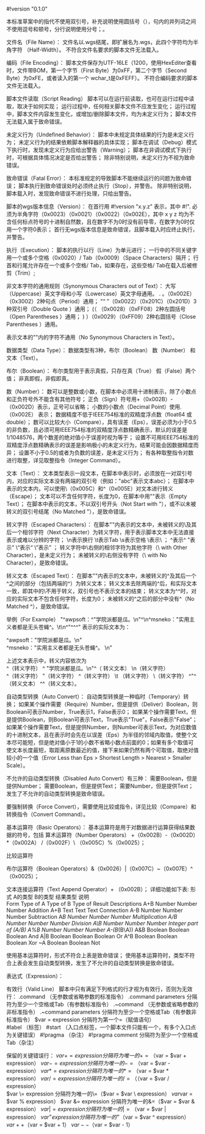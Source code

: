 #!version "0.1.0"


本标准草案中的指代不使用双引号，补充说明使用圆括号（），句内的并列词之间不使用逗号和顿号，分行说明使用分号；。

文件名（File Name）：
文件名以.wgs结尾，即扩展名为.wgs，此四个字符均为半角字符 （Half-Width）。
不符合文件名要求的脚本文件无法载入。


编码（File Encoding）：
脚本文件保存为UTF-16LE（1200，使用HexEditer查看时，文件带BOM，第一个字节（First Byte）为0xFF，第二个字节（Second Byte）为0xFE，或者读入的第一个 wchar_t是0xFEFF）。
不符合编码要求的脚本文件无法载入。

脚本文件读取（Script Reading）
脚本可以在运行前读取，也可在运行过程中读取，取决于如何实现；
运行过程中，任何相关脚本文件不应发生变化；
运行过程中，脚本文件内容发生变化，或增加/删除脚本文件，均为未定义行为；
脚本文件无法载入属于致命错误。

未定义行为（Undefined Behavior）：
脚本中未规定具体结果的行为是未定义行为；
未定义行为的结果依赖脚本解释器的具体实现；
脚本在调试（Debug）模式下执行时，发现未定义行为应给出警告（Warning）；
脚本在非调试模式下执行时，可根据具体情况决定是否给出警告；
除非特别说明，未定义行为不视为致命错误。

致命错误（Fatal Error）：
本标准规定的导致脚本不能继续运行的问题为致命错误；
脚本执行到致命错误处时必须终止执行（Stop），并警告。
除非特别说明，脚本载入时，发现致命错误不进行处理，只给出警告。


脚本的wgs版本信息（Version）：
在首行用 #!version "x.y.z" 表示，其中 #!". 必须为半角字符（0x0023）（0x0021）（0x0022）（0x002E），其中 x y z 均为不含任何标点符号的十进制自然数，且在数字不为0时没有前导零，在数字为0时仅用一个字符0表示；
首行无wgs版本信息是致命错误，且脚本载入时应终止执行，并警告。

执行（Execution）：
脚本的执行以行（Line）为单元进行；
一行中的不同关键字用一个或多个空格（0x0020）/ Tab（0x0009）（Space Characters）隔开；
行首和行尾允许存在一个或多个空格/ Tab，如果存在，这些空格/ Tab在载入后被修剪（Trim）;

非文本字符的通用规则（Synonymous Characters out of Text）：
大写（Uppercase）英文字母和小写（Lowercase）英文字母通用。
.     。（0x002E） （0x3002）2种句点（Period）通用；
"“    ”（0x0022）（0x201C）（0x201D）3种双引号（Double Quote ）通用；
(（   （0x0028）（0xFF08）2种左圆括号（Open Parentheses ）通用；
)    ）（0x0029）（0xFF09）2种右圆括号（Close Parentheses ）通用。

表示文本的""内的字符不通用（No Synonymous Characters in Text）。

数据类型（Data Type）：
数据类型有3种，布尔（Boolean） 数（Number） 和文本（Text）。

布尔（Boolean）：
布尔类型用于表示真假，只存在真（True） 假（False）两个值；
非真即假，非假即真。

数（Number）：
数可以是整数或小数，在脚本中必须用十进制表示，除了小数点和正负符号外不能含有其他符号；
正负（Sign）符号用+（0x002B）-（0x002D）表示，正号可以省略；
小数的小数点（Decimal Point）使用.（0x002E） 表示；
数据精度不低于IEEE754标准的双精度浮点数（float64 或 double）；
数可以比较大小（Compare），具有误差（Eps），误差必须为小于0.5的非负数，且必须可用IEEE754标准的双精度浮点数精确表示，默认的误差是1/1048576，两个数差的绝对值小于误差时视为等于；
设置不可用IEEE754标准的双精度浮点数精确表示的误差是影响极小的未定义行为，结果可能会因数据精度而异；
设置不小于0.5的或者为负数的误差，是未定义行为；
有各种取整指令对数进行取整，详见取整指令（Integer Command）。

文本（Text）：
文本类型表示一段文本，在脚本中表示时，必须放在一对双引号内，对应的实际文本没有两端的双引号（例如："abc"表示文本abc）；
在脚本中表示的文本内，可以使用\（0x005C）和^（0x005E）对文本进行转义（Escape）；
文本可以不含任何字符，长度为0，在脚本中用""表示（Empty Text）；
在脚本中表示的文本，不以双引号开头（Not Start with "），或不以未被转义的双引号结尾（No Matched "），是致命错误。

转义字符（Escaped Characters）：
在脚本""内表示的文本中，未被转义的\及其后一个相邻字符（Next Character）为转义字符，用于表示脚本文本中无法直接表示或难以分辨的字符；
\n表示换行	 \t表示Tab 	\s表示空格	\\表示\        ；
\^表示^		 \"表示"		 \“表示“ 	 \”表示”  ；
转义字符中\右侧的相邻字符为其他字符（\ with Other Character），是未定义行为；
未被转义的\右侧没有字符（\ with No Character），是致命错误。

转义文本（Escaped Text）：
在脚本""内表示的文本中，未被转义的^及其后一个^之间的部分（包括两端的^）为转义文本；
转义文本去除两端的^后，和实际文本一致，即其中的\不用于转义，双引号也不表示文本的结束；
转义文本为^^时，对应的实际文本不包含任何字符，长度为0；
未被转义的^之后的部分中没有^（No Matched ^），是致命错误。

举例（For Example）
"\^awpsoft：^"学院派都是瓜。\n"\^\n\^msneko：\"实用主义者都是无头苍蝇\^。\t\\n^"^^^" 
表示的实际文本为：

^awpsoft："学院派都是瓜。\n"\
^msneko："实用主义者都是无头苍蝇^。	\n"

上述文本表示中，转义内容依次为  
\^（转义字符）	 ^ "学院派都是瓜。\n"\^（ 转义文本）	\n（转义字符）   
\^（转义字符）	 \"（转义字符）	 \^（转义字符）	\t （转义字符） 
\\（转义字符）   	^"^（转义文本）	^^（转义文本）。

自动类型转换（Auto Convert）：
自动类型转换是一种临时（Temporary）转换；
如果某个操作需要（Require）Number，但是提供（Deliver）Boolean，则Boolean可表示Number，True表示1，False表示0；
如果某个操作需要Text，但是提供Boolean，则Boolean可表示Text，True表示"True"，False表示"False"；
如果某个操作需要Text，但是提供Number，则Number可表示Text，为对应数值的十进制文本，且在表示时会先在以误差（Eps）为半径的邻域内取值，使整个文本尽可能短，但是绝对值小于1的小数不省略小数点前面的0；如果有多个取值可使文本长度最短，取距离原数最近的值，接下来如果仍然有两个可取值，取绝对值较小的一个值（Error Less than Eps > Shortest Length > Nearest > Smaller Scale）。

不允许的自动类型转换（Disabled Auto Convert）有三种：
需要Boolean，但是提供Number；
需要Boolean，但是提供Text；
需要Number，但是提供Text；
发生了不允许的自动类型转换是致命错误。

要强制转换（Force Convert），需要使用比较或指令，详见比较（Compare）和转换指令（Convert Command）。

基本运算符（Basic Operators）：
基本运算符是用于对数据进行运算获得结果数据的符号，包括
算术运算符（Number Operators） +（0x002B）-（0x002D） *（0x002A）  /（0x002F）\ （0x005C）%（0x0025）；

比较运算符

布尔运算符（Boolean Operators）&（0x0026）|（0x007C）~（0x007E）^（0x0025）；

文本连接运算符（Text Append Operator）+ （0x002B）；
详细功能如下表:
形式	A的类型	B的类型	结果类型		说明				
Form	Type of A	Type of B	Type of Result	Descriptions
A+B	Number	Number	Number		Addition
A+B	Text	Text	Text		Connection 
A-B	Number	Number	Number		Subtraction
A*B	Number	Number	Number		Multiplication
A/B	Number	Number	Number		Division
A\B	Number	Number	Number		Integer part of (A/B)
A%B	Number	Number	Number		A-(B*(B\A))
A&B	Boolean 	Boolean 	Boolean 		And
A|B	Boolean 	Boolean 	Boolean 		Or
A^B	Boolean 	Boolean 	Boolean	 	Xor
~A	Boolean		Boolean		Not




使用基本运算符时，形式不符合上表是致命错误；
使用基本运算符时，类型不符合上表会发生自动类型转换，发生了不允许的自动类型转换是致命错误。



表达式（Expression）：





有效行（Valid Line）
脚本中只有满足下列格式的行才视为有效行，否则为无效行：
.command 		（无参数或省略参数的标准指令）
.command  parameters  	分隔符为至少一个空格或Tab（有参数标准指令）
.~command 		（无参数或省略参数的非标准指令）
.~command  parameters 	分隔符为至少一个空格或Tab（有参数非标准指令）
$var = expression		分隔符为第一个=（赋值语句）	
#label			（标签）
#start			（入口点标签，一个脚本文件只能有一个，有多个入口点为关键错误）
#!pragma			（杂注）
#!pragma  comment		分隔符为至少一个空格或Tab（杂注）

保留的关键错误行：
$var += expression		分隔符为唯一的+=（$var = $var + expression）	
$var -= expression		分隔符为唯一的-=（$var = $var - expression）	
$var *= expression		分隔符为唯一的*=（$var = $var * expression）
$var /= expression		分隔符为唯一的/=（（$var = $var / expression）	
$var \= expression		分隔符为唯一的\=（$var = $var \ expression）	
$var %= expression		分隔符为唯一的%=（$var = $var % expression）
$var &= expression		分隔符为唯一的&=（$var = $var & expression）
$var |= expression		分隔符为唯一的|=（$var = $var | expression）
$var ^= expression		分隔符为唯一的^=（$var = $var ^ expression）
$var++			（$var = $var + 1）
$var--			（$var = $var -  1）	
















